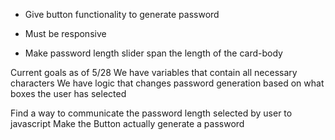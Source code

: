 <!-- - Create button -->

- Give button functionality to generate password
  <!-- - Pressing button prompts users of different password criteria -->
    <!-- Either using radio buttons or square selectors to specifiy different criteria -->
  <!-- - Determine how many different criteria can be altered by user -->
    <!-- lowercase -->
    <!-- uppercase -->
    <!-- numeric -->
    <!-- special characters -->
  <!-- - Password should be >= 8 <= 128 characters in length -->

- Must be responsive
- Make password length slider span the length of the card-body

Current goals as of 5/28
We have variables that contain all necessary characters
We have logic that changes password generation based on what boxes the user has selected

Find a way to communicate the password length selected by user to javascript
Make the Button actually generate a password
